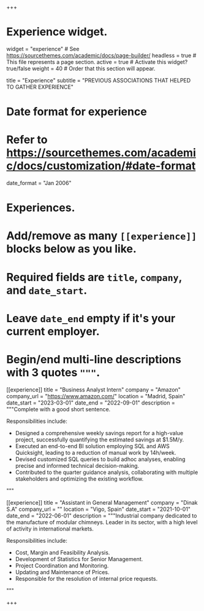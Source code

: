 +++
# Experience widget.
widget = "experience"  # See https://sourcethemes.com/academic/docs/page-builder/
headless = true  # This file represents a page section.
active = true  # Activate this widget? true/false
weight = 40  # Order that this section will appear.

title = "Experience"
subtitle = "PREVIOUS ASSOCIATIONS THAT HELPED TO GATHER EXPERIENCE"

# Date format for experience
#   Refer to https://sourcethemes.com/academic/docs/customization/#date-format
date_format = "Jan 2006"

# Experiences.
#   Add/remove as many `[[experience]]` blocks below as you like.
#   Required fields are `title`, `company`, and `date_start`.
#   Leave `date_end` empty if it's your current employer.
#   Begin/end multi-line descriptions with 3 quotes `"""`.

[[experience]]
  title = "Business Analyst Intern"
  company = "Amazon"
  company_url = "https://www.amazon.com/"
  location = "Madrid, Spain"
  date_start = "2023-03-01"
  date_end = "2022-09-01"
  description = """Complete with a good short sentence.
 
  Responsibilities include:
  
  * Designed a comprehensive weekly savings report for a high-value project, successfully quantifying the estimated savings at $1.5M/y.
  * Executed an end-to-end BI solution employing SQL and AWS Quicksight, leading to a reduction of manual work by 14h/week.
  * Devised customized SQL queries to build adhoc analyses, enabling precise and informed technical decision-making.
  * Contributed to the quarter guidance analysis, collaborating with multiple stakeholders and optimizing the existing workflow.

  """

[[experience]]
  title = "Assistant in General Management"
  company = "Dinak S.A"
  company_url = ""
  location = "Vigo, Spain"
  date_start = "2021-10-01"
  date_end = "2022-06-01"
  description = """Industrial company dedicated to the manufacture of modular chimneys. Leader in its sector, with a high level of activity in international markets.
 
  Responsibilities include:
  
  * Cost, Margin and Feasibility Analysis.
  * Development of Statistics for Senior Management.
  * Project Coordination and Monitoring.
  * Updating and Maintenance of Prices.
  * Responsible for the resolution of internal price requests.

  """

+++
